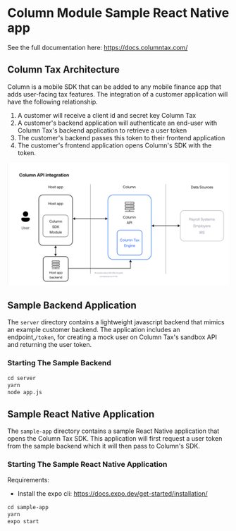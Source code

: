 # Column Module Sample React Native app

See the full documentation here: https://docs.columntax.com/

## Column Tax Architecture

Column is a mobile SDK that can be added to any mobile finance app that adds user-facing tax features. The integration 
of a customer application will have the following relationship.
1. A customer will receive a client id and secret key Column Tax
2. A customer's backend application will authenticate an end-user with Column Tax's backend application to retrieve a user token
3. The customer's backend passes this token to their frontend application
4. The customer's frontend application opens Column's SDK with the token.

![Column Tax Architecture Diagram](images/column-architecture-diagram.png)


## Sample Backend Application
The `server` directory contains a lightweight javascript backend that mimics an example customer 
backend. The application includes an endpoint,`/token`, for creating a mock user on Column Tax's sandbox API and 
returning the user token.

### Starting The Sample Backend
```shell
cd server
yarn
node app.js
```

## Sample React Native Application
The `sample-app` directory contains a sample React Native application that opens the Column Tax SDK. This application
will first request a user token from the sample backend which it will then pass to Column's SDK.

### Starting The Sample React Native Application
Requirements:
- Install the expo cli: https://docs.expo.dev/get-started/installation/

```shell
cd sample-app
yarn
expo start
```